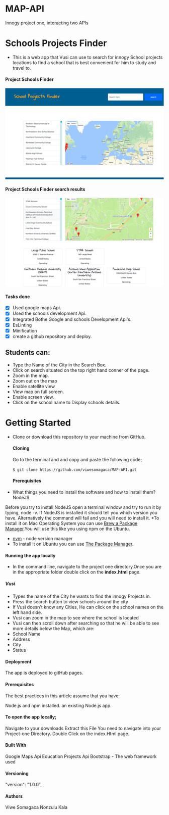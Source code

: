 # MAP-API
Innogy project one, interacting two APIs

# Schools Projects Finder
* This is a web app that Vusi can use to search for innogy School projects locations to find a school that is best convenient for him to study and travel to.

 #### Project Schools Finder
  
   ![Project Schools Finder](images/schoolfinder.png)


 #### Project Schools Finder search results

   ![Project Schools Finder](images/results.png)



#### Tasks done
 - [x] Used google maps Api.
 - [x] Used the schools development Api.
 - [x] Integrated Bothe Google and schools Development Api's.
 - [x] EsLinting
 - [x] Minification
 - [x] create a github repository and deploy.

## Students can:
  * Type the Name of the City in the Search Box.
  * Click on search situated on the top right hand conner of the page.
  * Zoom in the map.
  * Zoom out on the map
  * Enable satellite view
  * View map on full screen.
  * Enable screen view.
  * Click on the school name to Display schools details.

# Getting Started

* Clone or download this repository to your machine from GitHub.

   #### Cloning
     Go to the terminal and and copy and paste the following code;

  ``` $ git clone https://github.com/viwesomagaca/MAP-API.git ```

  #### Prerequisites

* What things you need to install the software and how to install them?
    NodeJS

Before you try to install NodeJS open a terminal window and try to run it by typing, node -v. If NodeJS is installed it should tell you which version you have. Alternatively the command will fail and you will need to install it.
*To install it on Mac Operating System you can use [Brew a Package Manager](https://brew.sh/).You will use this like you using npm on the Ubuntu.
*  [nvm](https://github.com/creationix/nvm)  - node version manager
* To install it on Ubuntu you can use [The Package Manager](https://nodejs.org/en/download/package-manager/).

#### Running the app locally
 * In the command line, navigate to the project one directory.Once you are in the appropriate folder double click on the __index.html__ page.


##### Vusi
  * Types the name of the City he wants to find the innogy Projects in.
  * Press the search button to view schools around the city
  * If Vusi doesn't know any Cities, He can click on the school names on the left hand side.
  * Vusi can zoom in the map to see where the school is located
  * Vusi can then scroll down after searching so that he will be able to see more details below the Map, which are:
   * School Name
   * Address
   * City
   * Status

#### Deployment
The app is deployed to gitHub pages.

#### Prerequisites
The best practices in this article assume that you have:

Node.js and npm installed.
an existing Node.js app.

#### To open the app locally;
Navigate to your downloads
Extract this File
You need to navigate into your Project-one Directory.
Double Click on the index.Html page.

#### Built With
Google Maps Api
Education Projects Api
Bootstrap - The web framework used

#### Versioning
"version": "1.0.0",

#### Authors
Viwe Somagaca
Nonzulu Kala
